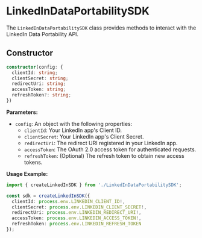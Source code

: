 # LinkedInDataPortabilitySDK

The `LinkedInDataPortabilitySDK` class provides methods to interact with the LinkedIn Data Portability API.

## Constructor

```typescript
constructor(config: {
  clientId: string;
  clientSecret: string;
  redirectUri: string;
  accessToken: string;
  refreshToken?: string;
})
```

**Parameters:**

- `config`: An object with the following properties:
    - `clientId`: Your LinkedIn app's Client ID.
    - `clientSecret`: Your LinkedIn app's Client Secret.
    - `redirectUri`: The redirect URI registered in your LinkedIn app.
    - `accessToken`: The OAuth 2.0 access token for authenticated requests.
    - `refreshToken`: (Optional) The refresh token to obtain new access tokens.

**Usage Example:**

```typescript
import { createLinkedInSDK } from './LinkedInDataPortabilitySDK';

const sdk = createLinkedInSDK({
  clientId: process.env.LINKEDIN_CLIENT_ID!,
  clientSecret: process.env.LINKEDIN_CLIENT_SECRET!,
  redirectUri: process.env.LINKEDIN_REDIRECT_URI!,
  accessToken: process.env.LINKEDIN_ACCESS_TOKEN!,
  refreshToken: process.env.LINKEDIN_REFRESH_TOKEN
});
```